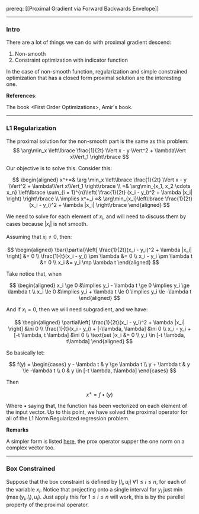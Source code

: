 prereq: [[Proximal Gradient via Forward Backwards Envelope]]


---
### **Intro**

There are a lot of things we can do with proximal gradient descend: 
1. Non-smooth
2. Constraint optimization with indicator function


In the case of non-smooth function, regularization and simple constrained optimization that has a closed form proximal solution are the interesting one. 

**References**: 

The book \<First Order Optimizations\>, Amir's book. 


---
### **L1 Regularization**

The proximal solution for the non-smooth part is the same as this problem: 
$$
\arg\min_x \left\lbrace
    \frac{1}{2t} \Vert x - y \Vert^2 + \lambda\Vert x\Vert_1
\right\rbrace
$$

Our objective is to solve this. Consider this: 

$$
\begin{aligned}
    x^+=& \arg \min_x \left\lbrace
        \frac{1}{2t} \Vert x - y \Vert^2 + \lambda\Vert x\Vert_1
    \right\rbrace 
    \\
    =& 
    \arg\min_{x_1, x_2 \cdots x_n} \left\lbrace
    \sum_{i = 1}^{n}\left(
            \frac{1}{2t} (x_i - y_i)^2 + \lambda |x_i|
        \right)
    \right\rbrace
    \\
    \implies 
    x^+_i =& \arg\min_{x_i}\left\lbrace
        \frac{1}{2t}(x_i - y_i)^2 + \lambda |x_i|
    \right\rbrace
\end{aligned}
$$

We need to solve for each element of $x_i$, and will need to discuss them by cases because $|x_i|$ is not smooth. 

Assuming that $x_i \neq 0$, then: 

$$
\begin{aligned}
    \bar{\partial}\left[
        \frac{1}{2t}(x_i - y_i)^2 + \lambda |x_i|
    \right] &= 0
    \\
    \frac{1}{t}(x_i - y_i) \pm \lambda &= 0
    \\
    x_i - y_i \pm \lambda t &= 0
    \\
    x_i &= y_i \mp \lambda t
\end{aligned}
$$

Take notice that, when 

$$
\begin{aligned}
    x_i \ge 0 &\implies y_i - \lambda t \ge 0 \implies y_i \ge \lambda t
    \\
    x_i \le 0 &\implies y_i + \lambda t \le 0 \implies y_i \le -\lambda t
\end{aligned}
$$

And if $x_i = 0$, then we will need subgradient, and we have: 



$$
\begin{aligned}
    \partial\left[
        \frac{1}{2t}(x_i - y_i)^2 + \lambda |x_i|
    \right] &\ni 0
    \\
    \frac{1}{t}(x_i - y_i) + [-\lambda, \lambda] &\ni 0
    \\
    x_i - y_i + [-t \lambda, t \lambda] &\ni 0
    \\
     \text{set }x_i &= 0
    \\
    y_i \in [-t \lambda, t\lambda]
\end{aligned}
$$

So basically let: 

$$
f(y) = \begin{cases}
    y - \lambda t  & y \ge \lambda t
    \\
    y + \lambda t & y \le -\lambda t
    \\
    0 & y \in [-t \lambda, t\lambda]
\end{cases}
$$

Then

$$
x^+ = f \bullet(y)
$$

Where $\bullet$ saying that, the function has been vectorized on each element of the input vector. Up to this point, we have solved the proximal operator for all of the L1 Norm Regularized regression problem. 

**Remarks**

A simpler form is listed [here](https://math.stackexchange.com/questions/1961888/the-proximal-operator-of-the-l-1-norm-function), the prox operator supper the one norm on a complex vector too. 


---
### **Box Constrained**

Suppose that the box constraint is defined by $[l_i, u_i]\; \forall 1 \le i \le n$, for each of the variable $x_i$. Notice that projecting onto a single interval for $y_i$ just $\min(\max(y_i, l_i), u_i)$. Just apply this for $1\le i \le n$ will work, this is by the parellel property of the proximal operator. 


